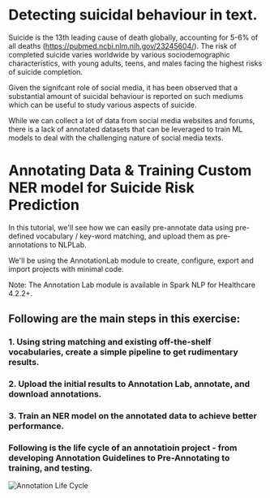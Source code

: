 # Detecting suicidal behaviour in text.

Suicide is the 13th leading cause of death globally, accounting for 5-6% of all deaths (https://pubmed.ncbi.nlm.nih.gov/23245604/). The risk of completed suicide varies worldwide by various sociodemographic characteristics, with young adults, teens, and males facing the highest risks of suicide completion.

Given the signifcant role of social media, it has been observed that a substantial amount of suicidal behaviour is reported on such mediums which can be useful to study various aspects of suicide.

While we can collect a lot of data from social media websites and forums, there is a lack of annotated datasets that can be leveraged to train ML models to deal with the challenging nature of social media texts.


# Annotating Data & Training Custom NER model for Suicide Risk Prediction

In this tutorial, we'll see how we can easily pre-annotate data using pre-defined vocabulary / key-word matching, and upload them as pre-annotations to NLPLab.

We'll be using the AnnotationLab module to create, configure, export and import projects with minimal code.

Note: The Annotation Lab module is available in Spark NLP for Healthcare 4.2.2+.

## Following are the main steps in this exercise:

### 1. Using string matching and existing off-the-shelf vocabularies, create a simple pipeline to get rudimentary results.
### 2. Upload the initial results to Annotation Lab, annotate, and download annotations.
### 3. Train an NER model on the annotated data to achieve better performance.


### Following is the life cycle of an annotatioin project - from developing Annotation Guidelines to Pre-Annotating to training, and testing.

![Annotation Life Cycle](https://www.johnsnowlabs.com/wp-content/uploads/2022/12/chart-Annotation_Lab_2.png)